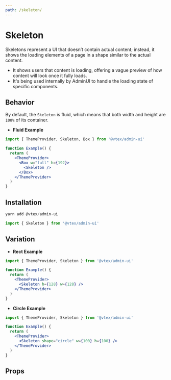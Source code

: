 ```yaml
---
path: /skeleton/
---
```


# Skeleton

Skeletons represent a UI that doesn’t contain actual content; instead, it shows the loading elements of a page in a shape similar to the actual content.

- It shows users that content is loading, offering a vague preview of how content will look once it fully loads.
- It's being used internally by AdminUI to handle the loading state of specific components.

## Behavior

By default, the `Skeleton` is fluid, which means that both width and height are `100%` of its container.

- **Fluid Example**

```jsx
import { ThemeProvider, Skeleton, Box } from '@vtex/admin-ui'

function Example() {
  return (
    <ThemeProvider>
      <Box w="full" h={192}>
        <Skeleton />
      </Box>
    </ThemeProvider>
  )
}
```

## Installation

```jsx static
yarn add @vtex/admin-ui
```

```jsx static
import { Skeleton } from '@vtex/admin-ui'
```

## Variation

- **Rect Example**

```jsx
import { ThemeProvider, Skeleton } from '@vtex/admin-ui'

function Example() {
  return (
    <ThemeProvider>
      <Skeleton h={128} w={128} />
    </ThemeProvider>
  )
}
```

- **Circle Example**

```jsx
import { ThemeProvider, Skeleton } from '@vtex/admin-ui'

function Example() {
  return (
    <ThemeProvider>
      <Skeleton shape="circle" w={100} h={100} />
    </ThemeProvider>
  )
}
```

## Props

<proptypes heading="Skeleton" component="Skeleton" />
